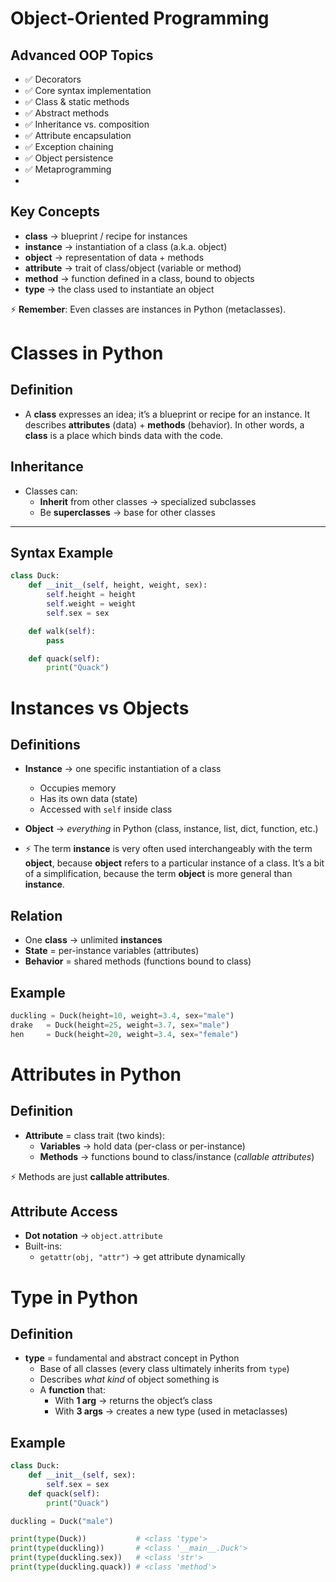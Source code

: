 
# Object-Oriented Programming

## Advanced OOP Topics
- ✅ Decorators  
- ✅ Core syntax implementation  
- ✅ Class & static methods  
- ✅ Abstract methods  
- ✅ Inheritance vs. composition  
- ✅ Attribute encapsulation  
- ✅ Exception chaining  
- ✅ Object persistence  
- ✅ Metaprogramming
- 
## Key Concepts
- **class** → blueprint / recipe for instances
- **instance** → instantiation of a class (a.k.a. object)
- **object** → representation of data + methods
- **attribute** → trait of class/object (variable or method)
- **method** → function defined in a class, bound to objects
- **type** → the class used to instantiate an object

⚡️ **Remember**: Even classes are instances in Python (metaclasses).

# Classes in Python

## Definition
- A **class** expresses an idea; it’s a blueprint or recipe for an instance. It describes **attributes** (data) + **methods** (behavior). In other words, a **class** is a place which binds data with the code.

## Inheritance
- Classes can:
  - **Inherit** from other classes → specialized subclasses
  - Be **superclasses** → base for other classes

---

## Syntax Example
```python
class Duck:
    def __init__(self, height, weight, sex):
        self.height = height
        self.weight = weight
        self.sex = sex

    def walk(self):
        pass

    def quack(self):
        print("Quack")
```
# Instances vs Objects

## Definitions
- **Instance** → one specific instantiation of a class
  - Occupies memory
  - Has its own data (state)
  - Accessed with `self` inside class

- **Object** → *everything* in Python (class, instance, list, dict, function, etc.)

- ⚡️ The term **instance** is very often used interchangeably with the term **object**, because **object** refers to a particular instance of a class. It’s a bit of a simplification, because the term **object** is more general than **instance**.

## Relation
- One **class** → unlimited **instances**
- **State** = per-instance variables (attributes)
- **Behavior** = shared methods (functions bound to class)

## Example
```python
duckling = Duck(height=10, weight=3.4, sex="male")
drake   = Duck(height=25, weight=3.7, sex="male")
hen     = Duck(height=20, weight=3.4, sex="female")
```
# Attributes in Python

## Definition
- **Attribute** = class trait (two kinds):
  - **Variables** → hold data (per-class or per-instance)
  - **Methods** → functions bound to class/instance (*callable attributes*)

⚡️ Methods are just **callable attributes**.

## Attribute Access
- **Dot notation** → `object.attribute`
- Built-ins:
  - `getattr(obj, "attr")` → get attribute dynamically

# Type in Python

## Definition
- **type** = fundamental and abstract concept in Python
  - Base of all classes (every class ultimately inherits from `type`)
  - Describes *what kind* of object something is
  - A **function** that:
    - With **1 arg** → returns the object’s class
    - With **3 args** → creates a new type (used in metaclasses)

## Example
```python
class Duck:
    def __init__(self, sex):
        self.sex = sex
    def quack(self):
        print("Quack")

duckling = Duck("male")

print(type(Duck))           # <class 'type'>
print(type(duckling))       # <class '__main__.Duck'>
print(type(duckling.sex))   # <class 'str'>
print(type(duckling.quack)) # <class 'method'>
